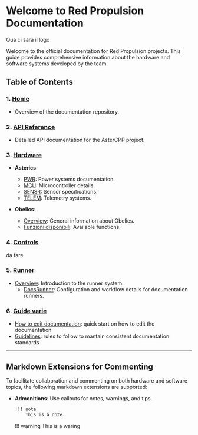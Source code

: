# Welcome to Red Propulsion Documentation

Qua ci sarà il logo

Welcome to the official documentation for Red Propulsion projects. This guide provides comprehensive information about the hardware and software systems developed by the team.

## Table of Contents

### 1. [Home](index.md)

   - Overview of the documentation repository.

### 2. [API Reference](api/index.md)

   - Detailed API documentation for the AsterCPP project.

### 3. [Hardware](hardware/index.md)

   - **Asterics**:
     - [PWR](hardware/asterics/pwr.md): Power systems documentation.
     - [MCU](hardware/asterics/mcu.md): Microcontroller details.
     - [SENSR](hardware/asterics/sensr.md): Sensor specifications.
     - [TELEM](hardware/asterics/telem.md): Telemetry systems.

   - **Obelics**:
     - [Overview](hardware/obelics.md): General information about Obelics.
     - [Funzioni disponibili](hardware/obelics/funzioni_disponibili.md): Available functions.

### 4. [Controls](controls/index.md)

   da fare

### 5. [Runner](runner/index.md)

   - [Overview](runner/index.md): Introduction to the runner system.
     - [DocsRunner](runner/config_runner.md): Configuration and workflow details for documentation runners.

### 6. [Guide varie](guide)
   - [How to edit documentation](guide/edit-docs.md): quick start on how to edit the documentation
   - [Guidelines](guide/docs-guidelines.md): rules to follow to mantain consistent documentation standards

---

## Markdown Extensions for Commenting

To facilitate collaboration and commenting on both hardware and software topics, the following markdown extensions are supported:

- **Admonitions**: Use callouts for notes, warnings, and tips.
  
    ```markdown
    !!! note
        This is a note.
    ```

    !!! warning
        This is a waring